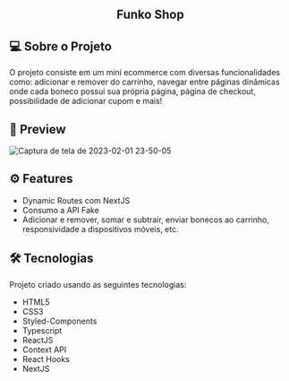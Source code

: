 <h2 align="center" >
  Funko Shop
</h2>

## 💻 Sobre o Projeto
<p>
  O projeto consiste em um mini ecommerce com diversas funcionalidades como: adicionar e remover do carrinho, navegar entre páginas dinâmicas onde cada boneco possui sua própria página, página de checkout, possibilidade de adicionar cupom e mais!
</p>

## 🎨 Preview
![Captura de tela de 2023-02-01 23-50-05](https://user-images.githubusercontent.com/14915767/216219568-94029652-3224-4ff0-b01c-56e0efa05d34.png)

## ⚙ Features
- Dynamic Routes com NextJS
- Consumo a API Fake
- Adicionar e remover, somar e subtrair, enviar bonecos ao carrinho, responsividade a dispositivos móveis, etc.

## 🛠 Tecnologias
Projeto criado usando as seguintes tecnologias:

- HTML5
- CSS3
- Styled-Components
- Typescript
- ReactJS
- Context API
- React Hooks
- NextJS


